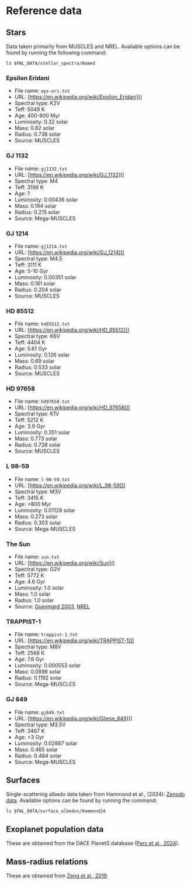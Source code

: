 # Reference data

## Stars
Data taken primarily from MUSCLES and NREL.
Available options can be found by running the following command:
```console
ls $FWL_DATA/stellar_spectra/Named
```

### Epsilon Eridani

* File name:  `eps-eri.txt`
* URL:   [https://en.wikipedia.org/wiki/Epsilon_Eridani]()
* Spectral type:  K2V
* Teff:  5049 K
* Age:   400-800 Myr
* Luminosity:   0.32 solar
* Mass:     0.82 solar
* Radius:     0.738 solar
* Source: MUSCLES

### GJ 1132

* File name:  `gj1132.txt`
* URL:   [https://en.wikipedia.org/wiki/GJ_1132]()
* Spectral type:  M4
* Teff:  3196 K
* Age:   ?
* Luminosity:   0.00436 solar
* Mass:     0.194 solar
* Radius:     0.215 solar
* Source: Mega-MUSCLES

### GJ 1214

* File name:  `gj1214.txt`
* URL:   [https://en.wikipedia.org/wiki/GJ_1214]()
* Spectral type:  M4.5
* Teff:  3111 K
* Age:   5-10 Gyr
* Luminosity:   0.00351 solar
* Mass:     0.181 solar
* Radius:     0.204 solar
* Source: MUSCLES

### HD 85512

* File name:  `hd85512.txt`
* URL:   [https://en.wikipedia.org/wiki/HD_85512]()
* Spectral type:  K6V
* Teff:  4404 K
* Age:   5.61 Gyr
* Luminosity:   0.126 solar
* Mass:     0.69  solar
* Radius:     0.533 solar
* Source: MUSCLES

### HD 97658

* File name:  `hd97658.txt`
* URL:   [https://en.wikipedia.org/wiki/HD_97658]()
* Spectral type:  K1V
* Teff:  5212 K
* Age:   3.9 Gyr
* Luminosity:   0.351 solar
* Mass:     0.773 solar
* Radius:     0.728 solar
* Source: MUSCLES

### L 98-59

* File name:  `l-98-59.txt`
* URL:   [https://en.wikipedia.org/wiki/L_98-59]()
* Spectral type:  M3V
* Teff:  3415 K
* Age:   >800 Myr
* Luminosity:   0.01128 solar
* Mass:     0.273 solar
* Radius:     0.303 solar
* Source: Mega-MUSCLES

### The Sun

* File name:  `sun.txt`
* URL:   [https://en.wikipedia.org/wiki/Sun]()
* Spectral type:  G2V
* Teff:  5772 K
* Age:   4.6 Gyr
* Luminosity:   1.0 solar
* Mass:     1.0 solar
* Radius:     1.0 solar
* Source: [Gueymard 2003](https://www.sciencedirect.com/science/article/pii/S0038092X03003967), [NREL](https://www.nrel.gov/grid/solar-resource/spectra.html)

### TRAPPIST-1

* File name:  `trappist-1.txt`
* URL:   [https://en.wikipedia.org/wiki/TRAPPIST-1]()
* Spectral type:  M8V
* Teff:  2566 K
* Age:   7.6 Gyr
* Luminosity:   0.000553 solar
* Mass:     0.0898 solar
* Radius:     0.1192 solar
* Source: Mega-MUSCLES

### GJ 849

* File name:  `gj849.txt`
* URL:   [https://en.wikipedia.org/wiki/Gliese_849]()
* Spectral type:  M3.5V
* Teff:  3467 K
* Age:   >3 Gyr
* Luminosity:   0.02887 solar
* Mass:     0.465 solar
* Radius:     0.464 solar
* Source:   Mega-MUSCLES


## Surfaces
Single-scattering albedo data taken from Hammond et al., (2024): [Zenodo data](https://zenodo.org/records/13691960).
Available options can be found by running the command:
```console
ls $FWL_DATA/surface_albedos/Hammond24
```

## Exoplanet population data
These are obtained from the DACE PlanetS database ([Parc et al., 2024](https://arxiv.org/abs/2406.04311)).

## Mass-radius relations
These are obtained from [Zeng et al., 2019](https://iopscience.iop.org/article/10.3847/0004-637X/819/2/127/meta).
